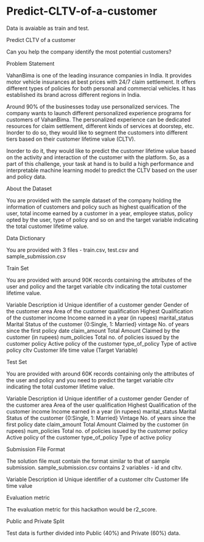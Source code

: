 # Predict-CLTV-of-a-customer

Data is avaiable as train and test.

Predict CLTV of a customer

Can you help the company identify the most potential customers?


Problem Statement

VahanBima is one of the leading insurance companies in India. It provides motor vehicle insurances at best prices with 24/7 claim settlement.  It offers different types of policies for  both personal and commercial vehicles. It has established its brand across different regions in India. 

Around 90% of the businesses today use personalized services. The company wants to launch different personalized experience programs for customers of VahanBima. The personalized experience can be dedicated resources for claim settlement, different kinds of services at doorstep, etc. Inorder to do so, they would like to segment the customers into different tiers based on their customer lifetime value (CLTV).

Inorder to do it, they would like to predict the customer lifetime value based on the activity and interaction of the customer with the platform. So, as a part of this challenge, your task at hand is to build a high performance and interpretable machine learning model to predict the CLTV based on the user and policy data.


About the Dataset

You are provided with the sample dataset of the company holding the information of customers and policy such as highest qualification of the user, total income earned by a customer in a year, employee status,  policy opted by the user, type of policy and so on and the target variable indicating the total customer lifetime value.


Data Dictionary

You are provided with 3 files - train.csv, test.csv and sample_submission.csv

Train Set

You are provided with around 90K records containing the attributes of the user and policy and the target variable cltv indicating the total customer lifetime value.

Variable	Description
id	Unique identifier of a customer
gender	Gender of the customer
area	Area of the customer
qualification	Highest Qualification of the customer
income	Income earned in a year (in rupees)
marital_status	Marital Status of the customer {0:Single, 1: Married}
vintage	No. of years since the first policy date
claim_amount	Total Amount Claimed by the customer (in rupees)
num_policies	Total no. of policies issued by the customer
policy	Active policy of the customer
type_of_policy	Type of active policy 
cltv	Customer life time value (Target Variable)


Test Set

You are provided with around 60K records containing only the attributes of the user and policy and you need to predict the target variable cltv indicating the total customer lifetime value.

Variable	Description
id	Unique identifier of a customer
gender	Gender of the customer
area	Area of the user 
qualification	Highest Qualification of the customer
income	Income earned in a year (in rupees)
marital_status	Marital Status of the customer {0:Single, 1: Married}
Vintage	No. of years since the first policy date
claim_amount	Total Amount Claimed by the customer (in rupees)
num_policies	Total no. of policies issued by the customer
policy	Active policy of the customer
type_of_policy	Type of active policy 


Submission File Format

The solution file must contain the format similar to that of sample submission. sample_submission.csv contains 2 variables - id and cltv. 

Variable	Description
id	Unique identifier of a customer
cltv	Customer life time value 


Evaluation metric

The evaluation metric for this hackathon would be r2_score.


Public and Private Split

Test data is further divided into Public (40%) and Private (60%) data. 

